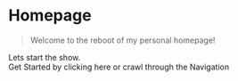 # Homepage

> Welcome to the reboot of my personal homepage!

Lets start the show.<br />
Get Started by <a>clicking here</a> or crawl through the Navigation

